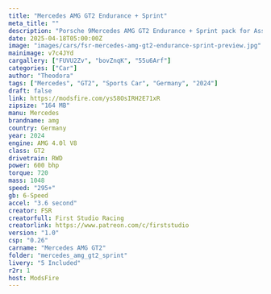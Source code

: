 ```yaml
---
title: "Mercedes AMG GT2 Endurance + Sprint"
meta_title: ""
description: "Porsche 9Mercedes AMG GT2 Endurance + Sprint pack for Assetto Corsa by FSR"
date: 2025-04-18T05:00:00Z
image: "images/cars/fsr-mercedes-amg-gt2-endurance-sprint-preview.jpg"
mainimage: v7c4JYd
cargallery: ["FUVU2Zv", "bovZnqK", "55u6Arf"]
categories: ["Car"]
author: "Theodora"
tags: ["Mercedes", "GT2", "Sports Car", "Germany", "2024"]
draft: false
link: https://modsfire.com/ys58OsIRH2E71xR
zipsize: "164 MB"
manu: Mercedes
brandname: amg
country: Germany
year: 2024
engine: AMG 4.0l V8
class: GT2
drivetrain: RWD
power: 600 bhp 
torque: 720
mass: 1048
speed: "295+"
gb: 6-Speed
accel: "3.6 second"
creator: FSR
creatorfull: First Studio Racing
creatorlink: https://www.patreon.com/c/firststudio
version: "1.0"
csp: "0.26"
carname: "Mercedes AMG GT2"
folder: "mercedes_amg_gt2_sprint"
livery: "5 Included"
r2r: 1
host: ModsFire
---
```


